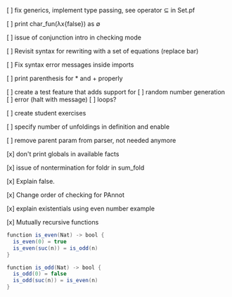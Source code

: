 [ ] fix generics, implement type passing, see operator ⊆ in Set.pf

[ ] print char_fun(λx{false}) as ∅

[ ] issue of conjunction intro in checking mode

[ ] Revisit syntax for rewriting with a set of equations (replace bar)

[ ] Fix syntax error messages inside imports

[ ] print parenthesis for * and + properly

[ ] create a test feature that adds support for
	[ ] random number generation
	[ ] error (halt with message)
	[ ] loops?

[ ] create student exercises

[ ] specify number of unfoldings in definition and enable

[ ] remove parent param from parser, not needed anymore

[x] don't print globals in available facts

[x] issue of nontermination for foldr in sum_fold

[x] Explain false.

[x] Change order of checking for PAnnot

[x] explain existentials using even number example

[x] Mutually recursive functions

``` {.java file=ex/even_odd.pf}
function is_even(Nat) -> bool {
  is_even(0) = true
  is_even(suc(n)) = is_odd(n)
}

function is_odd(Nat) -> bool {
  is_odd(0) = false
  is_odd(suc(n)) = is_even(n)
}
```




